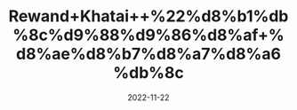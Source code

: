 ---
title: 'Rewand+Khatai++%22%d8%b1%db%8c%d9%88%d9%86%d8%af+%d8%ae%d8%b7%d8%a7%d8%a6%db%8c'
date: '2022-11-22' 
metatag: '' 
inventory: '0' 
draft: false 
# meta description 
shortDescripton: '+indian+Rhubrb+Root+%22+Revend+khatai+is+one+of+the+best+remedy+for+those+who+suffer+pain+in+the+body+++It+eliminates+obstruction+during+menstruation.++It+can+cure+patients+of+Hapatites'
description: 'Herbs+%d8%ac%da%91%db%8c+%d8%a8%d9%88%d9%b9%db%8c'
longdescription: ''
tags: ''
brand: ''
subCategory: ''
unit: '50 gm-Pk'
sellCount: '0'
featured: True
# product Price
price: '50.0'
# Product Short Description
shortDescription: '+indian+Rhubrb+Root+%22+Revend+khatai+is+one+of+the+best+remedy+for+those+who+suffer+pain+in+the+body+++It+eliminates+obstruction+during+menstruation.++It+can+cure+patients+of+Hapatites'
productID: '98843128-1229-ED11-9968-005056B3A416'
type: 'products'
category: 'Herbs+%d8%ac%da%91%db%8c+%d8%a8%d9%88%d9%b9%db%8c' 
thumnailproduct: 'https://eraconnect.blob.core.windows.net/product-images/aminsaddiquidawakhana/98843128-1229-ED11-9968-005056B3A416.webp' 
images:
  - image: 'https://eraconnect.blob.core.windows.net/product-images/aminsaddiquidawakhana/98843128-1229-ED11-9968-005056B3A416.webp'  
Variants:
---